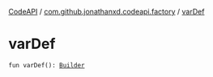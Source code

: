 [CodeAPI](../index.md) / [com.github.jonathanxd.codeapi.factory](index.md) / [varDef](.)

# varDef

`fun varDef(): `[`Builder`](../com.github.jonathanxd.codeapi.base/-variable-definition/-builder/index.md)